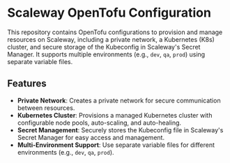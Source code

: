 # Scaleway OpenTofu Configuration

This repository contains OpenTofu configurations to provision and manage resources on Scaleway, including a private network, a Kubernetes (K8s) cluster, and secure storage of the Kubeconfig in Scaleway's Secret Manager. It supports multiple environments (e.g., `dev`, `qa`, `prod`) using separate variable files.

## Features

- **Private Network**: Creates a private network for secure communication between resources.
- **Kubernetes Cluster**: Provisions a managed Kubernetes cluster with configurable node pools, auto-scaling, and auto-healing.
- **Secret Management**: Securely stores the Kubeconfig file in Scaleway's Secret Manager for easy access and management.
- **Multi-Environment Support**: Use separate variable files for different environments (e.g., `dev`, `qa`, `prod`).
